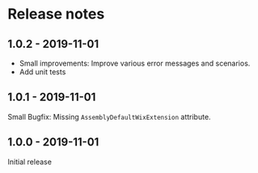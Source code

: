 # Release notes

## 1.0.2 - 2019-11-01

- Small improvements: Improve various error messages and scenarios.
- Add unit tests

## 1.0.1 - 2019-11-01

Small Bugfix: Missing `AssemblyDefaultWixExtension` attribute.

## 1.0.0 - 2019-11-01

Initial release
